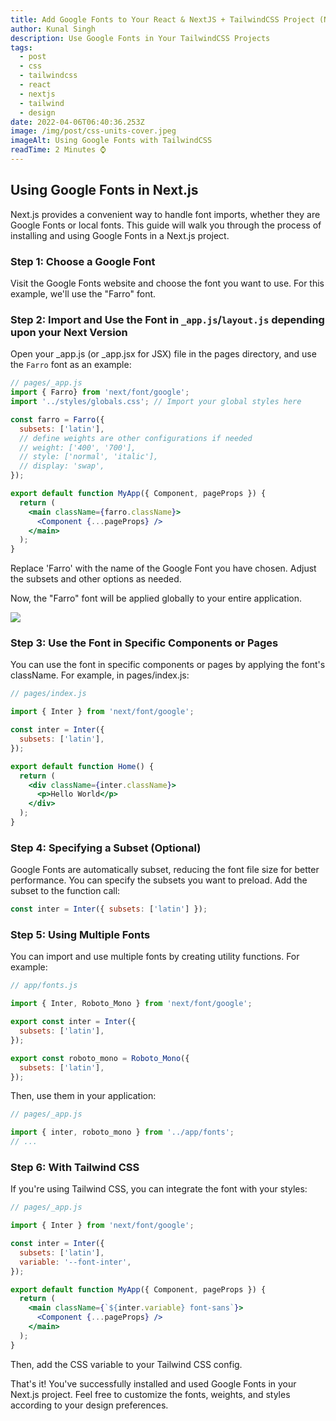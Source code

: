 ```yaml
---
title: Add Google Fonts to Your React & NextJS + TailwindCSS Project (Next 14)
author: Kunal Singh
description: Use Google Fonts in Your TailwindCSS Projects
tags:
  - post
  - css
  - tailwindcss
  - react
  - nextjs
  - tailwind
  - design
date: 2022-04-06T06:40:36.253Z
image: /img/post/css-units-cover.jpeg
imageAlt: Using Google Fonts with TailwindCSS
readTime: 2 Minutes ⌚
---
```

## Using Google Fonts in Next.js

Next.js provides a convenient way to handle font imports, whether they are Google Fonts or local fonts. This guide will walk you through the process of installing and using Google Fonts in a Next.js project.

### Step 1: Choose a Google Font

Visit the Google Fonts website and choose the font you want to use. For this example, we'll use the "Farro" font.

### Step 2: Import and Use the Font in `_app.js`/`layout.js` depending upon your Next Version

Open your _app.js (or _app.jsx for JSX) file in the pages directory, and use the `Farro` font as an example:

```jsx
// pages/_app.js
import { Farro} from 'next/font/google';
import '../styles/globals.css'; // Import your global styles here

const farro = Farro({
  subsets: ['latin'],
  // define weights are other configurations if needed
  // weight: ['400', '700'],
  // style: ['normal', 'italic'],
  // display: 'swap',
});

export default function MyApp({ Component, pageProps }) {
  return (
    <main className={farro.className}>
      <Component {...pageProps} />
    </main>
  );
}
```

Replace 'Farro' with the name of the Google Font you have chosen. Adjust the subsets and other options as needed.

Now, the "Farro" font will be applied globally to your entire application.

![](/img/post/font-example-next-js.webp)



### Step 3: Use the Font in Specific Components or Pages

You can use the font in specific components or pages by applying the font's className. For example, in pages/index.js:

```jsx
// pages/index.js

import { Inter } from 'next/font/google';

const inter = Inter({
  subsets: ['latin'],
});

export default function Home() {
  return (
    <div className={inter.className}>
      <p>Hello World</p>
    </div>
  );
}
```

### Step 4: Specifying a Subset (Optional)

Google Fonts are automatically subset, reducing the font file size for better performance. You can specify the subsets you want to preload. Add the subset to the function call:

```jsx
const inter = Inter({ subsets: ['latin'] });
```

### Step 5: Using Multiple Fonts

You can import and use multiple fonts by creating utility functions. For example:

```jsx
// app/fonts.js

import { Inter, Roboto_Mono } from 'next/font/google';

export const inter = Inter({
  subsets: ['latin'],
});

export const roboto_mono = Roboto_Mono({
  subsets: ['latin'],
});
```

Then, use them in your application:

```jsx
// pages/_app.js

import { inter, roboto_mono } from '../app/fonts';
// ...
```

### Step 6: With Tailwind CSS

If you're using Tailwind CSS, you can integrate the font with your styles:

```jsx
// pages/_app.js

import { Inter } from 'next/font/google';

const inter = Inter({
  subsets: ['latin'],
  variable: '--font-inter',
});

export default function MyApp({ Component, pageProps }) {
  return (
    <main className={`${inter.variable} font-sans`}>
      <Component {...pageProps} />
    </main>
  );
}
```

Then, add the CSS variable to your Tailwind CSS config.

That's it! You've successfully installed and used Google Fonts in your Next.js project. Feel free to customize the fonts, weights, and styles according to your design preferences.